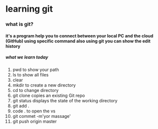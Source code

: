 # learning git
### what is git?
#### it's a program help you to connect between your local PC and the cloud (GitHub) using specific command also using git you can show the edit history 
##### what we learn today
1. pwd to show your path 
2. ls to show all files 
3. clear 
4. mkdir to create a new directory
5. cd to change directory
6. git clone copies an existing Git repo
7. git status displays the state of the working directory
8. git add . 
9. code .  to open the vs
10. git commet -m'yor massage'
11. git push origin master 
 
